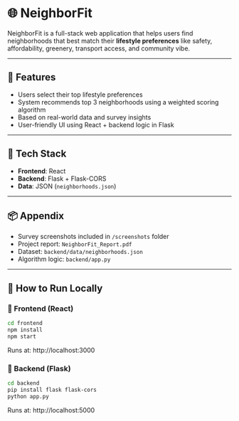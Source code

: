 # 🌐 NeighborFit

NeighborFit is a full-stack web application that helps users find neighborhoods that best match their **lifestyle preferences** like safety, affordability, greenery, transport access, and community vibe.

---

## 📌 Features

- Users select their top lifestyle preferences
- System recommends top 3 neighborhoods using a weighted scoring algorithm
- Based on real-world data and survey insights
- User-friendly UI using React + backend logic in Flask

---

## 🔧 Tech Stack

- **Frontend**: React
- **Backend**: Flask + Flask-CORS
- **Data**: JSON (`neighborhoods.json`)

---
## 📦 Appendix

- Survey screenshots included in `/screenshots` folder
- Project report: `NeighborFit_Report.pdf`
- Dataset: `backend/data/neighborhoods.json`
- Algorithm logic: `backend/app.py`
---

## 🚀 How to Run Locally

### 🔷 Frontend (React)

```bash
cd frontend
npm install
npm start

```
Runs at: http://localhost:3000


### 🔶 Backend (Flask)

```bash
cd backend
pip install flask flask-cors
python app.py
```
Runs at: http://localhost:5000
